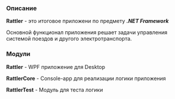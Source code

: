 <h3>Описание</h3>

**Rattler** - это итоговое приложени по предмету _**.NET Framework**_

Основной функционал приложения решает задачи управления
системой поездов и другого электротранспорта.

<h3>Модули</h3>

**Rattler** - WPF приложение для Desktop

**RattlerCore** - Console-app для реализации логики приложения

**RattlerTest** - Модуль для теста логики